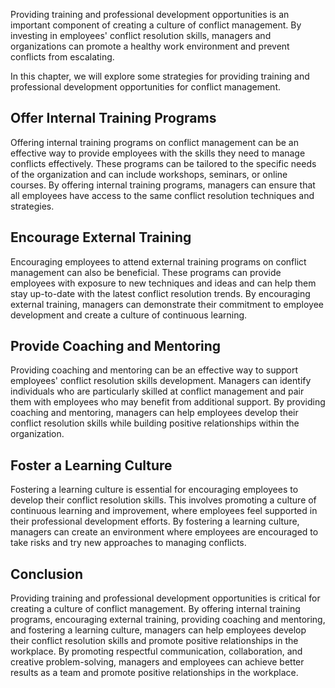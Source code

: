 
Providing training and professional development opportunities is an important component of creating a culture of conflict management. By investing in employees' conflict resolution skills, managers and organizations can promote a healthy work environment and prevent conflicts from escalating.

In this chapter, we will explore some strategies for providing training and professional development opportunities for conflict management.

Offer Internal Training Programs
--------------------------------

Offering internal training programs on conflict management can be an effective way to provide employees with the skills they need to manage conflicts effectively. These programs can be tailored to the specific needs of the organization and can include workshops, seminars, or online courses. By offering internal training programs, managers can ensure that all employees have access to the same conflict resolution techniques and strategies.

Encourage External Training
---------------------------

Encouraging employees to attend external training programs on conflict management can also be beneficial. These programs can provide employees with exposure to new techniques and ideas and can help them stay up-to-date with the latest conflict resolution trends. By encouraging external training, managers can demonstrate their commitment to employee development and create a culture of continuous learning.

Provide Coaching and Mentoring
------------------------------

Providing coaching and mentoring can be an effective way to support employees' conflict resolution skills development. Managers can identify individuals who are particularly skilled at conflict management and pair them with employees who may benefit from additional support. By providing coaching and mentoring, managers can help employees develop their conflict resolution skills while building positive relationships within the organization.

Foster a Learning Culture
-------------------------

Fostering a learning culture is essential for encouraging employees to develop their conflict resolution skills. This involves promoting a culture of continuous learning and improvement, where employees feel supported in their professional development efforts. By fostering a learning culture, managers can create an environment where employees are encouraged to take risks and try new approaches to managing conflicts.

Conclusion
----------

Providing training and professional development opportunities is critical for creating a culture of conflict management. By offering internal training programs, encouraging external training, providing coaching and mentoring, and fostering a learning culture, managers can help employees develop their conflict resolution skills and promote positive relationships in the workplace. By promoting respectful communication, collaboration, and creative problem-solving, managers and employees can achieve better results as a team and promote positive relationships in the workplace.
